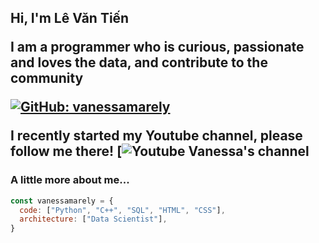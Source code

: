 <h2> Hi, I'm Lê Văn Tiến  

</em></p>
<p>I am a programmer who is curious, passionate and  loves the data, and contribute to the community</p>


[![GitHub: vanessamarely](https://img.shields.io/github/followers/letien2106?label=follow&style=social)](https://github.com/letien2106)

 I recently started my Youtube channel, please follow me there!
 [![Youtube Vanessa's channel](https://www.youtube.com/channel/UCme5oROF7RyEjcK62QwcI2w/channels)

### A little more about me...  

```javascript
const vanessamarely = {
  code: ["Python", "C++", "SQL", "HTML", "CSS"],
  architecture: ["Data Scientist"],
}
```


